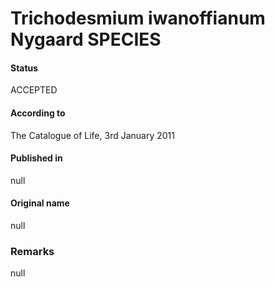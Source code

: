 # Trichodesmium iwanoffianum Nygaard SPECIES

#### Status
ACCEPTED

#### According to
The Catalogue of Life, 3rd January 2011

#### Published in
null

#### Original name
null

### Remarks
null